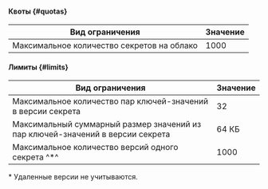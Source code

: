 #### Квоты {#quotas}

Вид ограничения | Значение
----- | -----
Максимальное количество секретов на облако | 1000

#### Лимиты {#limits}

Вид ограничения | Значение
----- | -----
Максимальное количество пар ключей-значений в версии секрета | 32
Максимальный суммарный размер значений из пар ключей-значений в версии секрета | 64 КБ
Максимальное количество версий одного секрета ^*^ | 1000

\* Удаленные версии не учитываются.